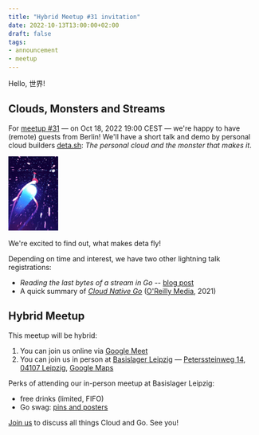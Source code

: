 ```yaml
---
title: "Hybrid Meetup #31 invitation"
date: 2022-10-13T13:00:00+02:00
draft: false
tags:
- announcement
- meetup
---
```


Hello, 世界!

## Clouds, Monsters and Streams

For [meetup #31](https://www.meetup.com/leipzig-golang/events/282941951/)
&mdash; on Oct 18, 2022 19:00 CEST &mdash; we're happy to have (remote) guests
from Berlin! We'll have a short talk and demo by personal cloud builders
[deta.sh](https://www.deta.sh/): *The personal cloud and the monster that makes
it*.

[![](/images/flying-20.gif)](https://www.deta.sh/)

We're excited to find out, what makes deta fly!

Depending on time and interest, we have two other lightning talk registrations:

* *Reading the last bytes of a stream in Go* -- [blog post](https://www.klingt.net/articles/reading-the-last-bytes-of-a-stream-in-go.html)
* A quick summary of *[Cloud Native Go](https://learning.oreilly.com/library/view/cloud-native-go/9781492076322/)* ([O'Reilly Media](https://www.oreilly.com/pub/cpc/323592), 2021)


## Hybrid Meetup

This meetup will be hybrid:

1. You can join us online via [Google Meet](https://meet.google.com/vxs-hhus-aoe)
2. You can join us in person at [Basislager Leipzig](https://www.basislager.co/) &mdash; [Peterssteinweg 14, 04107 Leipzig](https://www.openstreetmap.org/node/3504864558), [Google Maps](https://g.page/basislager-leipzig?share)

Perks of attending our in-person meetup at Basislager Leipzig:

* free drinks (limited, FIFO)
* Go swag: [pins and posters](https://go.dev/blog/10years)


[Join us](https://www.meetup.com/leipzig-golang/events/282941951/) to discuss all things Cloud and Go. See you!


<!--

TODO: outreach.

* [ ] slack

-->
